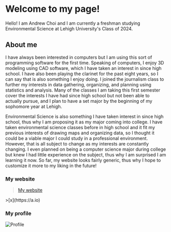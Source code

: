 # Welcome to my page!

Hello! I am Andrew Choi and I am currently a freshman studying Environmental Science at Lehigh University's Class of 2024.

## About me

I have always been interested in computers but I am using this sort of programming software for the first time. Speaking of computers, I enjoy 3D modeling using CAD software, which I have taken an interest in since high school. I have also been playing the clarinet for the past eight years, so I can say that is also something I enjoy doing. I joined the journalism class to further my interests in data gathering, organizing, and planning using statistics and analysis. Many of the classes I am taking this first semester cover the interests I have had since high school but not been able to actually pursue, and I plan to have a set major by the beginning of my sophomore year at Lehigh. 

Environmental Science is also something I have taken interest in since high school, thus why I am proposing it as my major coming into college. I have taken environmental science classes before in high school and it fit my previous interests of drawing maps and organizing data, so I thought it could be a viable major I could study in a professional environment. However, that is all subject to change as my interests are constantly changing. I even planned on being a computer science major during college but knew I had little experience on the subject, thus why I am surprised I am learning it now. So far, my website looks fairly generic, thus why I hope to customize it more to my liking in the future!

### My website

>[My website](https://ahc224.github.io/ACportfolio/)
<p>
>[x](https://a.io)

### My profile

![Profile](https://res-3.cloudinary.com/crunchbase-production/image/upload/c_lpad,h_256,w_256,f_auto,q_auto:eco/v1406815281/klr9c8ou6u8fyy8cpiny.jpg)
